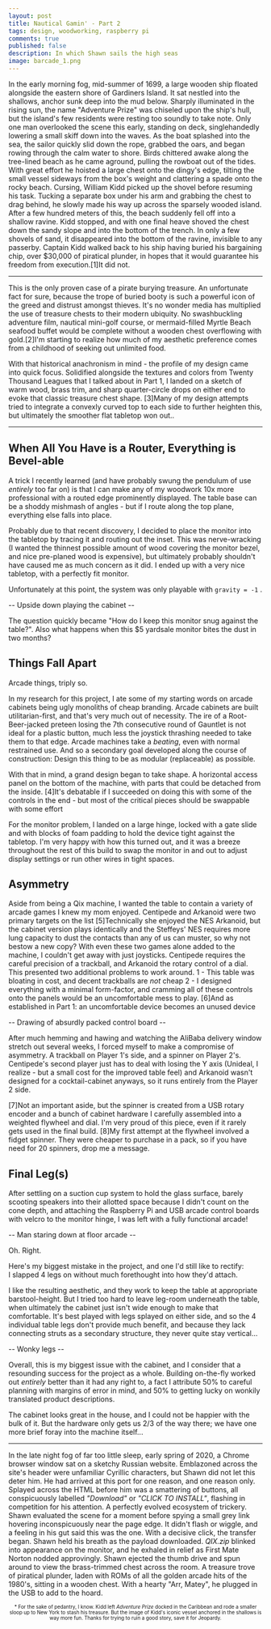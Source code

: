 ```yaml
---
layout: post
title: Nautical Gamin' - Part 2
tags: design, woodworking, raspberry pi
comments: true
published: false
description: In which Shawn sails the high seas
image: barcade_1.png
---
```


In the early morning fog, mid-summer of 1699, a large wooden ship floated alongside the eastern shore of Gardiners Island. It sat nestled into the shallows, anchor sunk deep into the mud below.  Sharply illuminated in the rising sun, the name "Adventure Prize" was chiseled upon the ship's hull, but the island's few residents were resting too soundly to take note.  Only one man overlooked the scene this early, standing on deck, singlehandedly lowering a small skiff down into the waves. As the boat splashed into the sea, the sailor quickly slid down the rope, grabbed the oars, and began rowing through the calm water to shore. Birds chittered awake along the tree-lined beach as he came aground, pulling the rowboat out of the tides.  With great effort he hoisted a large chest onto the dingy's edge, tilting the small vessel sideways from the box's weight and clattering a spade onto the rocky beach.  Cursing, William Kidd picked up the shovel before resuming his task.  Tucking a separate box under his arm and grabbing the chest to drag behind, he slowly made his way up across the sparsely wooded island. After a few hundred meters of this, the beach suddenly fell off into a shallow ravine.  Kidd stopped, and with one final heave shoved the chest down the sandy slope and into the bottom of the trench. In only a few shovels of sand, it disappeared into the bottom of the ravine, invisible to any passerby. Captain Kidd walked back to his ship having buried his bargaining chip, over $30,000 of piratical plunder, in hopes that it would guarantee his freedom from execution.<span class="ref"><span class="refnum">[1]</span><span class="refbody small">It did not.</span>

<hr/>

This is the only proven case of a pirate burying treasure.  An unfortunate fact for sure, because the trope of buried booty is such a powerful icon of the greed and distrust amongst thieves. It's no wonder media has multiplied the use of treasure chests to their modern ubiquity.  No swashbuckling adventure film, nautical mini-golf course, or mermaid-filled Myrtle Beach seafood buffet would be complete without a wooden chest overflowing with gold.<span class="ref"><span class="refnum">[2]</span><span class="refbody">I'm starting to realize how much of my aesthetic preference comes from a childhood of seeking out unlimited food.</span>

With that historical anachronism in mind - the profile of my design came into quick focus.  Solidified alongside the textures and colors from Twenty Thousand Leagues that I talked about in Part 1, I landed on a sketch of warm wood, brass trim, and sharp quarter-circle drops on either end  to evoke that classic treasure chest shape.  <span class="ref"><span class="refnum">[3]</span><span class="refbody">Many of my design attempts tried to integrate a convexly curved top to each side to further heighten this, but ultimately the smoother flat tabletop won out..</span>

<hr/>

## When All You Have is a Router, Everything is Bevel-able

A trick I recently learned (and have probably swung the pendulum of use _entirely_ too far on) is that I can make any of my woodwork 10x more professional with a routed edge prominently displayed.  The table base can be a shoddy mishmash of angles - but if I route along the top plane, everything else falls into place.

Probably due to that recent discovery, I decided to place the monitor into the tabletop by tracing it and routing out the inset.  This was nerve-wracking (I wanted the thinnest possible amount of wood covering the monitor bezel, and nice pre-planed wood is expensive), but ultimately probably shouldn't have caused me as much concern as it did.  I ended up with a very nice tabletop, with a perfectly fit monitor.

Unfortunately at this point, the system was only playable with ```gravity = -1``` . 

-- Upside down playing the cabinet -- 

The question quickly became "How do I keep this monitor snug against the table?".  Also what happens when this $5 yardsale monitor bites the dust in two months?


## Things Fall Apart

Arcade things, triply so.

In my research for this project, I ate some of my starting words on arcade cabinets being ugly monoliths of cheap branding.  Arcade cabinets are built utilitarian-first, and that's very much out of necessity.  The ire of a Root-Beer-jacked preteen losing the 7th consecutive round of Gauntlet is not ideal for a plastic button, much less the joystick thrashing needed to take them to that edge.  Arcade machines take a *beating*, even with normal restrained use.  And so a secondary goal developed along the course of construction:
Design this thing to be as modular (replaceable) as possible.

With that in mind, a grand design began to take shape.  A horizontal access panel on the bottom of the machine, with parts that could be detached from the inside. <span class="ref"><span class="refnum">[4]</span><span class="refbody">It's debatable if I succeeded on doing this with some of the controls in the end - but most of the critical pieces should be swappable with some effort</span>

For the monitor problem, I landed on a large hinge, locked with a gate slide and with blocks of foam padding to hold the device tight against the tabletop.  I'm very happy with how this turned out, and it was a breeze throughout the rest of this build to swap the monitor in and out to adjust display settings or run other wires in tight spaces.

## Asymmetry

Aside from being a Qix machine, I wanted the table to contain a variety of arcade games I knew my mom enjoyed.  Centipede and Arkanoid were two primary targets on the list <span class="ref"><span class="refnum">[5]</span><span class="refbody">Technically she enjoyed the NES Arkanoid, but the cabinet version plays identically and the Steffeys' NES requires more lung capacity to dust the contacts than any of us can muster, so why not bestow a new copy?</span>
With even these two games alone added to the machine, I couldn't get away with just joysticks. Centipede requires the careful precision of a trackball, and Arkanoid the rotary control of a dial.
This presented two additional problems to work around.
1 - This table was bloating in cost, and decent trackballs are _not_ cheap
2 - I designed everything with a minimal form-factor, and cramming all of these controls onto the panels would be an uncomfortable mess to play. <span class="ref"><span class="refnum">[6]</span><span class="refbody">And as established in Part 1: an uncomfortable device becomes an unused device</span>

-- Drawing of absurdly packed control board --

After much hemming and hawing and watching the AliBaba delivery window stretch out several weeks, I forced myself to make a compromise of asymmetry.  A trackball on Player 1's side, and a spinner on Player 2's.  
Centipede's second player just has to deal with losing the Y axis (Unideal, I realize - but a small cost for the improved table feel) and Arkanoid wasn't designed for a cocktail-cabinet anyways, so it runs entirely from the Player 2 side.

<span class="ref"><span class="refnum">[7]</span><span class="refbody">Not an important aside, but the spinner is created from a USB rotary encoder and a bunch of cabinet hardware I carefully assembled into a weighted flywheel and dial.  I'm very proud of this piece, even if it rarely gets used in the final build.</span> <span class="ref"><span class="refnum">[8]</span><span class="refbody">My first attempt at the flywheel involved a fidget spinner. They were cheaper to purchase in a pack, so if you have need for 20 spinners, drop me a message.</span>


## Final Leg(s)

After settling on a suction cup system to hold the glass surface, barely scooting speakers into their allotted space because I didn't count on the cone depth, and attaching the Raspberry Pi and USB arcade control boards with velcro to the monitor hinge, I was left with a fully functional arcade!

-- Man staring down at floor arcade --

Oh.  Right.

Here's my biggest mistake in the project, and one I'd still like to rectify:  
I slapped 4 legs on without much forethought into how they'd attach.

I like the resulting aesthetic, and they work to keep the table at appropriate barstool-height.  But I tried too hard to leave leg-room underneath the table, when ultimately the cabinet just isn't wide enough to make that comfortable.  It's best played with legs splayed on either side, and so the 4 individual table legs don't provide much benefit, and because they lack connecting struts as a secondary structure, they never quite stay vertical...

-- Wonky legs --

Overall, this is my biggest issue with the cabinet, and I consider that a resounding success for the project as a whole.  Building on-the-fly worked out _entirely_ better than it had any right to, a fact I attribute 50% to careful planning with margins of error in mind, and 50% to getting lucky on wonkily translated product descriptions.

The cabinet looks great in the house, and I could not be happier with the bulk of it.
But the hardware only gets us 2/3 of the way there; we have one more brief foray into the machine itself...

<hr/>

In the late night fog of far too little sleep, early spring of 2020, a Chrome browser window sat on a sketchy Russian website.  Emblazoned across the site's header were unfamiliar Cyrillic characters, but Shawn did not let this deter him.  He had arrived at this port for one reason, and one reason only.  Splayed across the HTML before him was a smattering of buttons, all conspicuously labelled _"Download"_ or _"CLICK TO INSTALL"_, flashing in competition for his attention.  A perfectly evolved ecosystem of trickery.  Shawn evaluated the scene for a moment before spying a small grey link hovering inconspicuously near the page edge. It didn't flash or wiggle, and a feeling in his gut said this was the one. With a decisive click, the transfer began.  Shawn held his breath as the payload downloaded. _QIX.zip_ blinked into appearance on the monitor, and he exhaled in relief as First Mate Norton nodded approvingly.  Shawn ejected the thumb drive and spun around to view the brass-trimmed chest across the room.  A treasure trove of piratical plunder, laden with ROMs of all the golden arcade hits of the 1980's, sitting in a wooden chest.  With a hearty "Arr, Matey", he plugged in the USB to add to the hoard.



<p style="text-align: center; font-size: 0.7em">* For the sake of pedantry, I know. Kidd left <i>Adventure Prize</i> docked in the Caribbean and rode a smaller sloop up to New York to stash his treasure.  But the image of Kidd's iconic vessel anchored in the shallows is way more fun. Thanks for trying to ruin a good story, save it for Jeopardy.</p>
